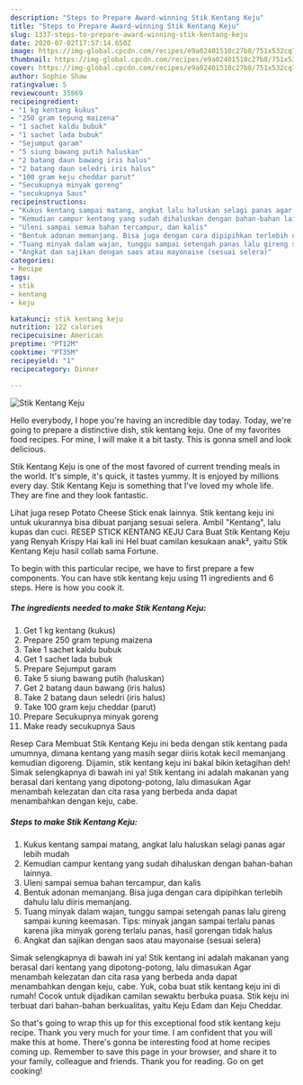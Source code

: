 ```yaml
---
description: "Steps to Prepare Award-winning Stik Kentang Keju"
title: "Steps to Prepare Award-winning Stik Kentang Keju"
slug: 1337-steps-to-prepare-award-winning-stik-kentang-keju
date: 2020-07-02T17:57:14.650Z
image: https://img-global.cpcdn.com/recipes/e9a02401510c27b8/751x532cq70/stik-kentang-keju-foto-resep-utama.jpg
thumbnail: https://img-global.cpcdn.com/recipes/e9a02401510c27b8/751x532cq70/stik-kentang-keju-foto-resep-utama.jpg
cover: https://img-global.cpcdn.com/recipes/e9a02401510c27b8/751x532cq70/stik-kentang-keju-foto-resep-utama.jpg
author: Sophie Shaw
ratingvalue: 5
reviewcount: 35869
recipeingredient:
- "1 kg kentang kukus"
- "250 gram tepung maizena"
- "1 sachet kaldu bubuk"
- "1 sachet lada bubuk"
- "Sejumput garam"
- "5 siung bawang putih haluskan"
- "2 batang daun bawang iris halus"
- "2 batang daun seledri iris halus"
- "100 gram keju cheddar parut"
- "Secukupnya minyak goreng"
- "secukupnya Saus"
recipeinstructions:
- "Kukus kentang sampai matang, angkat lalu haluskan selagi panas agar lebih mudah"
- "Kemudian campur kentang yang sudah dihaluskan dengan bahan-bahan lainnya."
- "Uleni sampai semua bahan tercampur, dan kalis"
- "Bentuk adonan memanjang. Bisa juga dengan cara dipipihkan terlebih dahulu lalu diiris memanjang."
- "Tuang minyak dalam wajan, tunggu sampai setengah panas lalu gireng sampai kuning keemasan. Tips: minyak jangan sampai terlalu panas karena jika minyak goreng terlalu panas, hasil gorengan tidak halus"
- "Angkat dan sajikan dengan saos atau mayonaise (sesuai selera)"
categories:
- Recipe
tags:
- stik
- kentang
- keju

katakunci: stik kentang keju 
nutrition: 122 calories
recipecuisine: American
preptime: "PT12M"
cooktime: "PT35M"
recipeyield: "1"
recipecategory: Dinner

---
```



![Stik Kentang Keju](https://img-global.cpcdn.com/recipes/e9a02401510c27b8/751x532cq70/stik-kentang-keju-foto-resep-utama.jpg)

Hello everybody, I hope you're having an incredible day today. Today, we're going to prepare a distinctive dish, stik kentang keju. One of my favorites food recipes. For mine, I will make it a bit tasty. This is gonna smell and look delicious.

Stik Kentang Keju is one of the most favored of current trending meals in the world. It's simple, it's quick, it tastes yummy. It is enjoyed by millions every day. Stik Kentang Keju is something that I've loved my whole life. They are fine and they look fantastic.

Lihat juga resep Potato Cheese Stick enak lainnya. Stik kentang keju ini untuk ukurannya bisa dibuat panjang sesuai selera. Ambil &#34;Kentang&#34;, lalu kupas dan cuci. RESEP STICK KENTANG KEJU Cara Buat Stik Kentang Keju yang Renyah Krispy Hai kali ini Hel buat camilan kesukaan anak², yaitu Stik Kentang Keju hasil collab sama Fortune.


To begin with this particular recipe, we have to first prepare a few components. You can have stik kentang keju using 11 ingredients and 6 steps. Here is how you cook it.

<!--inarticleads1-->

##### The ingredients needed to make Stik Kentang Keju:

1. Get 1 kg kentang (kukus)
1. Prepare 250 gram tepung maizena
1. Take 1 sachet kaldu bubuk
1. Get 1 sachet lada bubuk
1. Prepare Sejumput garam
1. Take 5 siung bawang putih (haluskan)
1. Get 2 batang daun bawang (iris halus)
1. Take 2 batang daun seledri (iris halus)
1. Take 100 gram keju cheddar (parut)
1. Prepare Secukupnya minyak goreng
1. Make ready secukupnya Saus


Resep Cara Membuat Stik Kentang Keju ini beda dengan stik kentang pada umumnya, dimana kentang yang masih segar diiris kotak kecil memanjang kemudian digoreng. Dijamin, stik kentang keju ini bakal bikin ketagihan deh! Simak selengkapnya di bawah ini ya! Stik kentang ini adalah makanan yang berasal dari kentang yang dipotong-potong, lalu dimasukan Agar menambah kelezatan dan cita rasa yang berbeda anda dapat menambahkan dengan keju, cabe. 

<!--inarticleads2-->

##### Steps to make Stik Kentang Keju:

1. Kukus kentang sampai matang, angkat lalu haluskan selagi panas agar lebih mudah
1. Kemudian campur kentang yang sudah dihaluskan dengan bahan-bahan lainnya.
1. Uleni sampai semua bahan tercampur, dan kalis
1. Bentuk adonan memanjang. Bisa juga dengan cara dipipihkan terlebih dahulu lalu diiris memanjang.
1. Tuang minyak dalam wajan, tunggu sampai setengah panas lalu gireng sampai kuning keemasan. Tips: minyak jangan sampai terlalu panas karena jika minyak goreng terlalu panas, hasil gorengan tidak halus
1. Angkat dan sajikan dengan saos atau mayonaise (sesuai selera)


Simak selengkapnya di bawah ini ya! Stik kentang ini adalah makanan yang berasal dari kentang yang dipotong-potong, lalu dimasukan Agar menambah kelezatan dan cita rasa yang berbeda anda dapat menambahkan dengan keju, cabe. Yuk, coba buat stik kentang keju ini di rumah! Cocok untuk dijadikan camilan sewaktu berbuka puasa. Stik keju ini terbuat dari bahan-bahan berkualitas, yaitu Keju Edam dan Keju Cheddar. 

So that's going to wrap this up for this exceptional food stik kentang keju recipe. Thank you very much for your time. I am confident that you will make this at home. There's gonna be interesting food at home recipes coming up. Remember to save this page in your browser, and share it to your family, colleague and friends. Thank you for reading. Go on get cooking!
